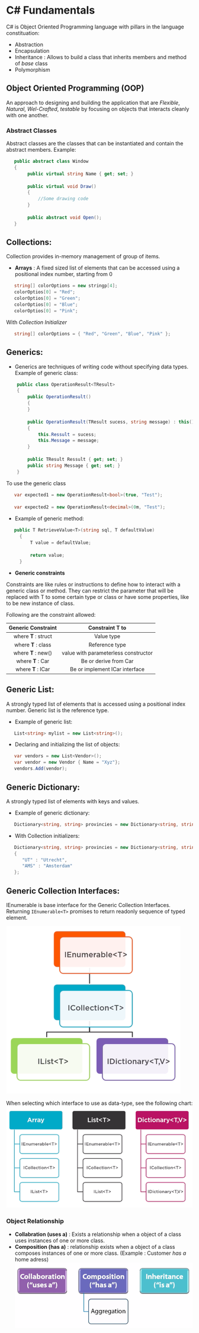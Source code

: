 # C# Fundamentals
C# is Object Oriented Programming language with pillars in the language constituation:
- Abstraction
- Encapsulation
- Inheritance : Allows to build a class that inherits members and method of *base* class
- Polymorphism

## Object Oriented Programming (OOP)
An approach to designing and building the application that are *Flexible*, *Natural*, *Wel-Crafted*, *testable* by focusing on objects that interacts cleanly with one another.

### Abstract Classes
Abstract classes are the classes that can be instantiated and contain the abstract members. Example:
```csharp
   public abstract class Window
   {
        public virtual string Name { get; set; }
        
        public virtual void Draw()
        {
            //Some drawing code
        }
        
        public abstract void Open();
   }
```

## Collections:
Collection provides in-memory management of group of items.

- **Arrays** : A fixed sized list of elements that can be accessed using a positional index number, starting from 0

```csharp
   string[] colorOptions = new stringp[4];
   colorOptios[0] = "Red";
   colorOptios[0] = "Green";
   colorOptios[0] = "Blue";
   colorOptios[0] = "Pink";
```

With *Collection Initializer*

```csharp
   string[] colorOptions = { "Red", "Green", "Blue", "Pink" };
```

## Generics:
- Generics are techniques of writing code without specifying data types. Example of generic class:
```csharp
    public class OperationResult<TResult>
    {
        public OperationResult()
        {
        }

        public OperationResult(TResult sucess, string message) : this()
        {
            this.Ressult = sucess;
            this.Message = message;
        }

        public TResult Ressult { get; set; }
        public string Message { get; set; }
    }
```
To use the generic class 
```csharp
   var expected1 = new OperationResult<bool>(true, "Test");
   
   var expected2 = new OperationResult<decimal>(0m, "Test");
```
- Example of generic method:
```csharp
   public T RetrieveValue<T>(string sql, T defaultValue)
     {
         T value = defaultValue;

         return value;
     }
```
- **Generic constraints**

Constraints are like rules or instructions to define how to interact with a generic class or method. They can restrict the parameter that will be replaced with T to some certain type or class or have some properties, like to be new instance of class.

Following are the constraint allowed:

| Generic Constraint    | Constraint **T** to |
| :---:                 | :-:                 |
| where **T** : struct  | Value type          |
| where **T** : class   | Reference type      |
| where **T** : new()   | value with parameterless constructor |
| where **T** : Car     | Be or derive from Car |
| where **T** : ICar     | Be or implement ICar interface |

## Generic List:
A strongly typed list of elements that is accessed using a positional index number. Generic list is the reference type.
- Example of generic list:
```csharp
   List<string> mylist = new List<string>();
```

- Declaring and initializing the list of objects:
```csharp
   var vendors = new List<Vendor>();
   var vendor = new Vendor { Name = "Xyz"};
   vendors.Add(vendor);
```

## Generic Dictionary:
A strongly typed list of elements with keys and values.
- Example of generic dictionary:
```csharp
   Dictionary<string, string> provincies = new Dictionary<string, string>();
```
- With Collection initializers:
```csharp
   Dictionary<string, string> provincies = new Dictionary<string, string>()
   {
      "UT" : "Utrecht",
      "AMS" : "Amsterdam"
   };
```

## Generic Collection Interfaces:
IEnumerable is base interface for the Generic Collection Interfaces. Returning `IEnumerable<T>` promises to return readonly sequence of typed element.

![img text](https://github.com/milindchavan12/CSharpFundamentals/blob/master/assets/generic-interface.png)

When selecting which interface to use as data-type, see the following chart:
![img text](https://github.com/milindchavan12/CSharpFundamentals/blob/master/assets/chart.png)

### Object Relationship
- **Collabration (uses a)** : Exists a relationship when a object of a class uses instances of one or more class. 
- **Composition (has a)** : relationship exists when a object of a class composes instances of one or more class. (Example : Customer *has a* home adress)
![img text](https://github.com/milindchavan12/CSharpFundamentals/blob/master/assets/object-relationship.png)
